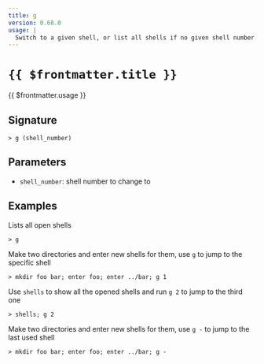 ```yaml
---
title: g
version: 0.68.0
usage: |
  Switch to a given shell, or list all shells if no given shell number.
---
```


# <code>{{ $frontmatter.title }}</code>

<div style='white-space: pre-wrap;'>{{ $frontmatter.usage }}</div>

## Signature

```> g (shell_number)```

## Parameters

 -  `shell_number`: shell number to change to

## Examples

Lists all open shells
```shell
> g
```

Make two directories and enter new shells for them, use `g` to jump to the specific shell
```shell
> mkdir foo bar; enter foo; enter ../bar; g 1
```

Use `shells` to show all the opened shells and run `g 2` to jump to the third one
```shell
> shells; g 2
```

Make two directories and enter new shells for them, use `g -` to jump to the last used shell
```shell
> mkdir foo bar; enter foo; enter ../bar; g -
```
